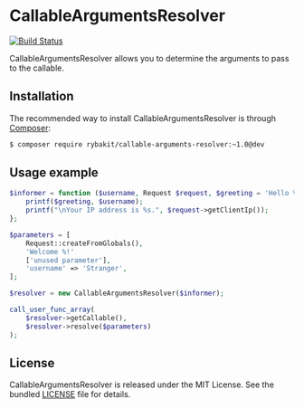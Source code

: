 CallableArgumentsResolver
=========================
[![Build Status](https://secure.travis-ci.org/rybakit/callable-arguments-resolver.png?branch=master)](http://travis-ci.org/rybakit/callable-arguments-resolver)

CallableArgumentsResolver allows you to determine the arguments to pass to the callable.


## Installation

The recommended way to install CallableArgumentsResolver is through [Composer](http://getcomposer.org):

```sh
$ composer require rybakit/callable-arguments-resolver:~1.0@dev
```


## Usage example

```php
$informer = function ($username, Request $request, $greeting = 'Hello %s!') {
    printf($greeting, $username);
    printf("\nYour IP address is %s.", $request->getClientIp());
};

$parameters = [
    Request::createFromGlobals(),
    'Welcome %!'
    ['unused parameter'],
    'username' => 'Stranger',
];

$resolver = new CallableArgumentsResolver($informer);

call_user_func_array(
    $resolver->getCallable(),
    $resolver->resolve($parameters)
);
```


## License

CallableArgumentsResolver is released under the MIT License. See the bundled [LICENSE](LICENSE) file for details.
